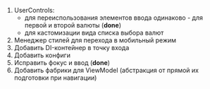 1. UserControls: 
	* для переиспользования элементов ввода одинаково - для первой и второй валюты (**done**)
	* для кастомизации вида списка выбора валют 
2. Менеджер стилей для перехода в мобильный режим
3. Добавить DI-контейнер в точку входа
4. Добавить конфиги
5. Исправить фокус и ввод (**done**)
6. Добавить фабрики для ViewModel (абстракция от прямой их подготовки при навигации)
 
